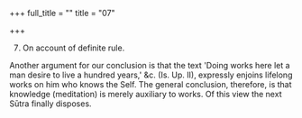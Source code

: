 +++
full_title = ""
title = "07"

+++


7. On account of definite rule.

Another argument for our conclusion is that the text 'Doing works here let a man desire to live a hundred years,' &c. (Is. Up. II), expressly enjoins lifelong works on him who knows the Self. The general conclusion, therefore, is that knowledge (meditation) is merely auxiliary to works. Of this view the next Sūtra finally disposes.

